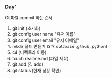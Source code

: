 ### Day1

Git파일 commit 하는 순서
1. git init (초기화)
2. git config user name "유저 이름"
3. git config user email "유저 이메일"
4. mkdir 폴더 만들기 (3개 database ,github, python)
5. cd (디렉토리 이동)
6. touch readme.md (파일 제작)
7. git add (깃 add)
8. git status (현재 상황 확인)